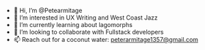 - 👋 Hi, I’m @Petearmitage
- 👀 I’m interested in UX Writing and West Coast Jazz
- 🌱 I’m currently learning about lagomorphs
- 💞️ I’m looking to collaborate with Fullstack developers
- 📫 Reach out for a coconut water:  peterarmitage1357@gmail.com

<!---
Petearmitage/Petearmitage is a ✨ special ✨ repository because its `README.md` (this file) appears on your GitHub profile.
You can click the Preview link to take a look at your changes.
--->
